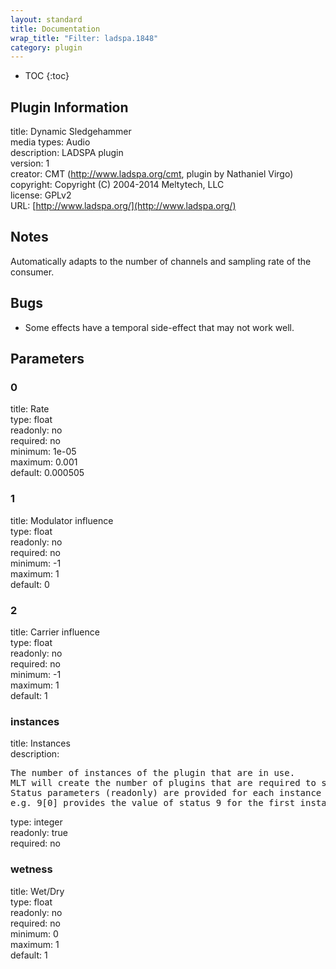 ```yaml
---
layout: standard
title: Documentation
wrap_title: "Filter: ladspa.1848"
category: plugin
---
```

* TOC
{:toc}

## Plugin Information

title: Dynamic Sledgehammer  
media types:
Audio  
description: LADSPA plugin  
version: 1  
creator: CMT (http://www.ladspa.org/cmt, plugin by Nathaniel Virgo)  
copyright: Copyright (C) 2004-2014 Meltytech, LLC  
license: GPLv2  
URL: [http://www.ladspa.org/](http://www.ladspa.org/)  

## Notes

Automatically adapts to the number of channels and sampling rate of the consumer.

## Bugs

* Some effects have a temporal side-effect that may not work well.


## Parameters

### 0

title: Rate    
type: float  
readonly: no  
required: no  
minimum: 1e-05  
maximum: 0.001  
default: 0.000505  

### 1

title: Modulator influence    
type: float  
readonly: no  
required: no  
minimum: -1  
maximum: 1  
default: 0  

### 2

title: Carrier influence    
type: float  
readonly: no  
required: no  
minimum: -1  
maximum: 1  
default: 1  

### instances

title: Instances    
description:
<pre>
The number of instances of the plugin that are in use.
MLT will create the number of plugins that are required to support the number of audio channels.
Status parameters (readonly) are provided for each instance and are accessed by specifying the instance number after the identifier (starting at zero).
e.g. 9[0] provides the value of status 9 for the first instance.
</pre>
type: integer  
readonly: true  
required: no  

### wetness

title: Wet/Dry    
type: float  
readonly: no  
required: no  
minimum: 0  
maximum: 1  
default: 1  

